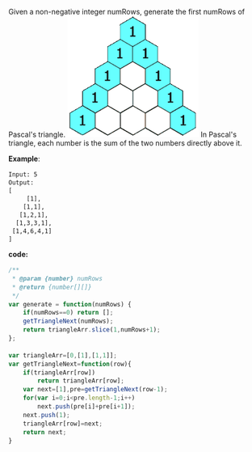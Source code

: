 Given a non-negative integer numRows, generate the first numRows of Pascal's triangle.
![Alt Text](../Resource/img/PascalTriangleAnimated2.gif)
In Pascal's triangle, each number is the sum of the two numbers directly above it.

**Example**:
```
Input: 5
Output:
[
     [1],
    [1,1],
   [1,2,1],
  [1,3,3,1],
 [1,4,6,4,1]
]
```

**code:**
```js
/**
 * @param {number} numRows
 * @return {number[][]}
 */
var generate = function(numRows) {
    if(numRows==0) return [];
    getTriangleNext(numRows);
    return triangleArr.slice(1,numRows+1);
};

var triangleArr=[0,[1],[1,1]];
var getTriangleNext=function(row){
    if(triangleArr[row]) 
        return triangleArr[row];
    var next=[1],pre=getTriangleNext(row-1);
    for(var i=0;i<pre.length-1;i++) 
        next.push(pre[i]+pre[i+1]);
    next.push(1);
    triangleArr[row]=next;
    return next;
}

```